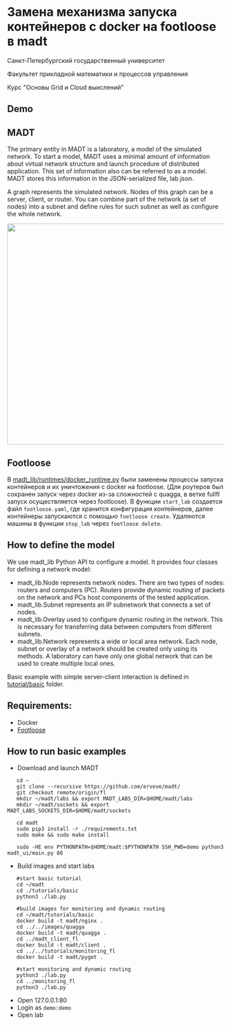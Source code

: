 # Замена механизма запуска контейнеров с docker на footloose в madt

Санкт-Петербургский государственный университет

Факультет прикладной математики и процессов управления

Курс "Основы Grid и Cloud выислений"

## Demo

## MADT

The primary entity in MADT is a laboratory, a model of the simulated network. 
To start a model, MADT uses a minimal amount of information about virtual network structure and launch procedure of distributed application. 
This set of information also can be referred to as a model. MADT stores this information in the JSON-serialized file, lab.json. 

A graph represents the simulated network. Nodes of this graph can be a server, client, or router.
You can combine part of the network (a set of nodes) into a subnet and define rules for such subnet as well as configure the whole network. 

<img src="docs/_static/dynamic_routing.png" width="512">

## Footloose
В [madt_lib/runtimes/docker_runtime.py](https://github.com/erveve/madt/blob/fl/madt_lib/runtimes/docker_runtime.py) были заменены процессы запуска контейнеров и их уничтожения с docker на footloose. (Для роутеров был сохранен запуск через docker из-за сложностей с quagga, в ветке fullfl запуск осуществляется через footloose). В функции ```start_lab``` создается файл ```footloose.yaml```, где хранится конфигурация контейнеров, далее контейнеры запускаются с помощью ```footloose create```. Удаляются машины в функции ```stop_lab``` через ```footloose delete```.

## How to define the model

We use madt_lib Python API to configure a model. It provides four classes for defining a network model:

* madt_lib.Node represents network nodes. There are two types of nodes: routers and computers (PC). Routers provide dynamic routing of packets on the network and PCs host components of the tested application.
* madt_lib.Subnet represents an IP subnetwork that connects a set of nodes.
* madt_lib.Overlay used to configure dynamic routing in the network. This is necessary for transferring data between computers from different subnets. 
* madt_lib.Network represents a wide or local area network. Each node, subnet or overlay of a network should be created only using its methods. A laboratory can have only one global network that can be used to create multiple local ones. 

Basic example with simple server-client interaction is defined in [tutorial/basic](https://github.com/erveve/madt/blob/fl/tutorials/basic/) folder.

## Requirements:

   - Docker
   - [Footloose](https://github.com/weaveworks/footloose)
 
## How to run basic examples
- Download and launch MADT
```
   cd ~
   git clone --recursive https://github.com/erveve/madt/
   git checkout remote/origin/fl
   mkdir ~/madt/labs && export MADT_LABS_DIR=$HOME/madt/labs
   mkdir ~/madt/sockets && export MADT_LABS_SOCKETS_DIR=$HOME/madt/sockets

   cd madt
   sudo pip3 install -r ./requirements.txt
   sudo make && sudo make install

   sudo -HE env PYTHONPATH=$HOME/madt:$PYTHONPATH SSH_PWD=demo python3 madt_ui/main.py 80  
```
- Build images and start labs
```
   #start basic tutorial
   cd ~/madt
   cd ./tutorials/basic
   python3 ./lab.py

   #build images for monitoring and dynamic routing
   cd ~/madt/tutorials/basic
   docker build -t madt/nginx .
   cd ../../images/quagga
   docker build -t madt/quagga .
   cd ../madt_client_fl
   docker build -t madt/client .
   cd ../../tutorials/monitoring_fl
   docker build -t madt/pyget .
   
   #start monitoring and dynamic routing
   python3 ./lab.py
   cd ../monitoring_fl
   python3 ./lab.py
```
- Open 127.0.0.1:80
- Login as ```demo:demo```
- Open lab

